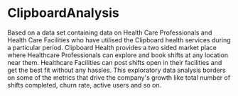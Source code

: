 # ClipboardAnalysis
Based on a data set containing data on Health Care Professionals and Health Care Facilities who have utilised the Clipboard health services during a particular period.
Clipboard Health provides a two sided market place where Healthcare Professionals can explore and book shifts at any location near them.
Healthcare Facilities can post shifts open in their facilities and get the best fit without any hassles.
This exploratory data analysis borders on some of the metrics that drive the company's growth like total number of shifts completed, churn rate, active users and so on.
